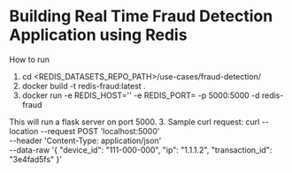 # Building Real Time Fraud Detection Application using Redis 

How to run
1. cd <REDIS_DATASETS_REPO_PATH>/use-cases/fraud-detection/
2. docker build -t redis-fraud:latest . 
3. docker run -e REDIS_HOST='<redis-host>' -e REDIS_PORT=<redis-port> -p 5000:5000 -d redis-fraud

This will run a flask server on port 5000.
3. Sample curl request:
    curl --location --request POST 'localhost:5000' \
    --header 'Content-Type: application/json' \
    --data-raw '{
        "device_id": "111-000-000",
        "ip": "1.1.1.2",
        "transaction_id": "3e4fad5fs"
    }'
